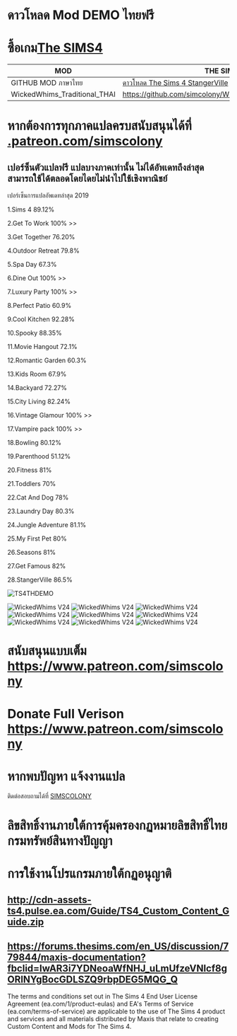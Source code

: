# ดาวโหลด Mod DEMO ไทยฟรี
# ซื้อเกม[The SIMS4](https://www.cdkeys.com/pc/games/the-sims-4-standard-edition-pc-cd-key-origin?mw_aref=simscolony)

| MOD   | THE SIMS 4 |
| ------------- | ------------- |
|GITHUB MOD ภาษาไทย   | [ ดาวโหลด  The Sims 4 StangerVille](https://github.com/simscolony/TS4THDEMO/raw/master/SIMSCOLONY_512_StangerVille_2019.package) |
|WickedWhims_Traditional_THAI | https://github.com/simcolony/WickedWhims_Traditional_THAI|


# หากต้องการทุกภาคแปลครบสนับสนุนได้ที่ [.patreon.com/simscolony](https://www.patreon.com/simscolony)

## เปอร์ซ็นตัวแปลฟรี แปลบางภาคเท่านั้น ไม่ได้อัพเดทถึงล่าสุด สามารถใช้ได้ตลอดโดยไดยไม่นำไปใช้เชิงพาณิชย์

เปอร์เซ็นการแปลอัพเดทล่าสุด 2019

1.Sims 4 89.12% 

2.Get To Work 100% >>

3.Get Together 76.20%

4.Outdoor Retreat 79.8%

5.Spa Day 67.3%

6.Dine Out 100% >>

7.Luxury Party 100% >>

8.Perfect Patio 60.9%

9.Cool Kitchen 92.28%

10.Spooky 88.35%

11.Movie Hangout 72.1%

12.Romantic Garden 60.3%

13.Kids Room 67.9%

14.Backyard 72.27% 

15.City Living 82.24% 

16.Vintage Glamour 100% >>

17.Vampire pack 100% >>

18.Bowling 80.12%

19.Parenthood  51.12%

20.Fitness 81%

21.Toddlers 70%

22.Cat And Dog 78%

23.Laundry Day 80.3%

24.Jungle Adventure 81.1%

25.My First Pet 80%

26.Seasons 81%

27.Get Famous 82%

28.StangerVille 86.5%


![TS4THDEMO](https://i.imgur.com/Cb0ETW7.jpg)

![WickedWhims V24](https://i.imgur.com/WX3uPMf.jpg)
![WickedWhims V24](https://i.imgur.com/34GSL2S.jpg)
![WickedWhims V24](https://i.imgur.com/rppsRWD.jpg)
![WickedWhims V24](https://i.imgur.com/EumppKh.jpg)
![WickedWhims V24](https://i.imgur.com/AtVlOpM.jpg)
![WickedWhims V24](https://i.imgur.com/VlXvCl9.jpg)
![WickedWhims V24](https://i.imgur.com/1FqiZmm.jpg)
![WickedWhims V24](https://i.imgur.com/vfTgFyH.jpg)
![WickedWhims V24](https://i.imgur.com/7dFetNb.jpg)


# สนับสนุนแบบเต็ม https://www.patreon.com/simscolony
# Donate Full Verison https://www.patreon.com/simscolony

# หากพบปัญหา แจ้งงานแปล
ติดต่อสอบถามได้ที่ [SIMSCOLONY](https://www.facebook.com/SimsColony/)

# ลิขสิทธิ์งานภายใต้การคุ้มครองกฏหมายลิขสิทธิ์ไทย กรมทรัพย์สินทางปัญญา

# การใช้งานโปรแกรมภายใต้กฏอนุญาติ 
## http://cdn-assets-ts4.pulse.ea.com/Guide/TS4_Custom_Content_Guide.zip
## https://forums.thesims.com/en_US/discussion/779844/maxis-documentation?fbclid=IwAR3i7YDNeoaWfNHJ_uLmUfzeVNIcf8gORINYgBocGDLSZQ9rbpDEG5MQG_Q

The terms and conditions set out in The Sims 4 End User License Agreement (ea.com/1/product-eulas) and EA's Terms of Service (ea.com/terms-of-service) are applicable to the use of The Sims 4 product and services and all materials distributed by Maxis that relate to creating Custom Content and Mods for The Sims 4.




